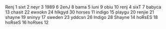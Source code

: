 Renj 1
sixt 2
neyr 3
1989 6
2enJ 8
bama 5
luni 9
obiu 10
renj 4
sixT 7
babyca 13
chasit 22
ewxokn 24
hlkgyd 30
horses 11
indigo 15
playgu 20
renjie 21
shayne 19
sninyy 17
sweden 23
yddcsn 26
Indigo 28
Shayne 14
hoRsES 18
hoRseS 16
hoRses 12